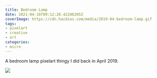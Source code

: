 ```yaml
---
title: Bedroom Lamp
date: 2021-04-16T09:12:20.42246205Z
coverImage: https://cdn.hacdias.com/media/2019-04-bedroom-lamp.gif
tags:
- pixelart
- creative
- art
categories:
- micro
---
```


A bedroom lamp pixelart thingy I did back in April 2019.

![](https://cdn.hacdias.com/media/2019-04-bedroom-lamp.gif?class=fw)
